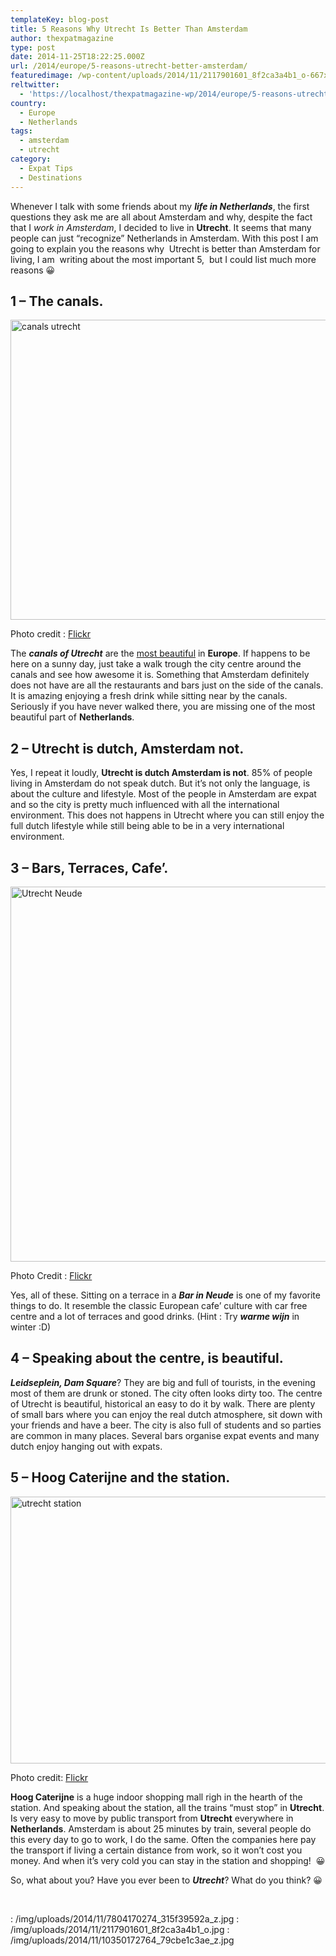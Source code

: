 ```yaml
---
templateKey: blog-post
title: 5 Reasons Why Utrecht Is Better Than Amsterdam
author: thexpatmagazine
type: post
date: 2014-11-25T18:22:25.000Z
url: /2014/europe/5-reasons-utrecht-better-amsterdam/
featuredimage: /wp-content/uploads/2014/11/2117901601_8f2ca3a4b1_o-667x500.jpg
reltwitter:
  - 'https://localhost/thexpatmagazine-wp/2014/europe/5-reasons-utrecht-better-amsterdam/?utm_source=ReviveOldPost&utm_medium=social&utm_campaign=ReviveOldPost'
country:
  - Europe
  - Netherlands
tags:
  - amsterdam
  - utrecht
category:
  - Expat Tips
  - Destinations
---
```


Whenever I talk with some friends about my _**life in Netherlands**_, the first questions they ask me are all about Amsterdam and why, despite the fact that I _work in Amsterdam_, I decided to live in **Utrecht**. It seems that many people can just &#8220;recognize&#8221; Netherlands in Amsterdam. With this post I am going to explain you the reasons why  Utrecht is better than Amsterdam for living, I am  writing about the most important 5,  but I could list much more reasons 😀<!--more-->

## 1 &#8211; The canals.

<img  src="/img/uploads/2014/11/7804170274_315f39592a_z.jpg" alt="canals utrecht" width="640" height="480" srcset="/img/uploads/2014/11/7804170274_315f39592a_z.jpg 640w, /img/uploads/2014/11/7804170274_315f39592a_z-300x225.jpg 300w" sizes="(max-width: 640px) 100vw, 640px" />

Photo credit : <a href="https://www.flickr.com/photos/cveira/7804170274/in/photolist-cTCpVU-efHaMP-9x86Hj-poqs1b-4ZUCmn-7yxu-htwFHx-bFfztL-7yAL-cstsJN-git3gd-f4vfma-ghShmC-bDGN9S-9x5d9V-aF7fB2-e76ULk-9DwG65-7WQUnm-7mQy9K-aPrzPV-cUtHR1-cUM4hs-efFcAo-8t8jrK-eqdEPB-HV4YD-58pCzX-9QaBBM-o8pBaZ-9EWTAu-hMLZQ9-heaivb-oc8SHc-cnk7Yo-nMUGHP-oNFEQT-efvEKG-4t1QAt-5vRoAR-5vRorx-S5GR-3RZeq-V87c-6aWGhB-S5GT-2oeC8-S5GS-S5wK-5jFcAR" target="_blank">Flickr</a>

The _**canals of Utrecht**_ are the <a href="https://oranjeflamingo.wordpress.com/2014/04/11/europes-most-beautiful-canals-are-in-utrecht/" target="_blank">most beautiful</a> in **Europe**. If happens to be here on a sunny day, just take a walk trough the city centre around the canals and see how awesome it is. Something that Amsterdam definitely does not have are all the restaurants and bars just on the side of the canals. It is amazing enjoying a fresh drink while sitting near by the canals. Seriously if you have never walked there, you are missing one of the most beautiful part of **Netherlands**.

## 2 &#8211; Utrecht is dutch, Amsterdam not.

Yes, I repeat it loudly, **Utrecht is dutch Amsterdam is not**. 85% of people living in Amsterdam do not speak dutch. But it&#8217;s not only the language, is about the culture and lifestyle. Most of the people in Amsterdam are expat and so the city is pretty much influenced with all the international environment. This does not happens in Utrecht where you can still enjoy the full dutch lifestyle while still being able to be in a very international environment.

## 3 &#8211; Bars, Terraces, Cafe&#8217;.

<img  src="/img/uploads/2014/11/2117901601_8f2ca3a4b1_o.jpg" alt="Utrecht Neude" width="800" height="600" srcset="/img/uploads/2014/11/2117901601_8f2ca3a4b1_o.jpg 800w, /img/uploads/2014/11/2117901601_8f2ca3a4b1_o-300x225.jpg 300w, /img/uploads/2014/11/2117901601_8f2ca3a4b1_o-768x576.jpg 768w, /img/uploads/2014/11/2117901601_8f2ca3a4b1_o-667x500.jpg 667w" sizes="(max-width: 800px) 100vw, 800px" />

Photo Credit : <a href="https://www.flickr.com/photos/anneliez/2117901601/in/photolist-7PH5m-7QjfD-4TrkEE-dNfiff-dNfoMQ-7XnqUF-c2hxVW-4hSkNL-71Ay1w-4AF9oC-9QSaMd-4e9NmR-3hNzd-j9J8Cq-3hNzm-3hNzv-h7fg88-5HosC-81iJdr-79hfbF-6VUoan-itcyeK-77vDoY-avap9P-gttbVr-ayofo1-81mPkS-81ivYK-4rxkxz-3hNz8-6Ytf-FHtx8-6J4wBS-2AK2mY-ayFvRd-3etmQ5-6Yv4-8Vm4Qj-6YtX-6YsM-77rHpF-6Ys2-EWAe4-6Yum-FHrLW-8Vm4Md-8Vi11a-8VhZAc-8Vm5aA-8Vm4US" target="_blank">Flickr</a>

Yes, all of these. Sitting on a terrace in a _**Bar in Neude**_ is one of my favorite things to do. It resemble the classic European cafe&#8217; culture with car free centre and a lot of terraces and good drinks. (Hint : Try **_warme wijn_** in winter :D)

## 4 &#8211; Speaking about the centre, is beautiful.

_**Leidseplein, Dam Square**_? They are big and full of tourists, in the evening most of them are drunk or stoned. The city often looks dirty too. The centre of Utrecht is beautiful, historical an easy to do it by walk. There are plenty of small bars where you can enjoy the real dutch atmosphere, sit down with your friends and have a beer. The city is also full of students and so parties are common in many places. Several bars organise expat events and many dutch enjoy hanging out with expats.

## 5 &#8211; Hoog Caterijne and the station.

<img  src="/img/uploads/2014/11/10350172764_79cbe1c3ae_z.jpg" alt="utrecht station" width="640" height="427" srcset="/img/uploads/2014/11/10350172764_79cbe1c3ae_z.jpg 640w, /img/uploads/2014/11/10350172764_79cbe1c3ae_z-300x200.jpg 300w" sizes="(max-width: 640px) 100vw, 640px" />

Photo credit: <a href="https://www.flickr.com/photos/16782093@N03/10350172764/in/photolist-2eMkfi-adTgSX-fKd4Np-fnsoHQ-fnspqb-i8fDwc-pCfGip-fndcFz-iukeWS-4MYA8z-asKa48-fjgZTA-pCfFCB-otoAB5-6d78zU-qire-gLBkLy-oxAR4a-oQ4Q2y-f6siu7-gLD43E-gLCVDb-fKd4Qz-f6shwh-eVYtmu-2iiS5h-fJkCNE-dRYpoG-eVM3LP-dRSNrR-dRSQhD-dRYrgf-gAq6dP-aL2ZLH-bkrMX6-aCY8iY-oQ535m-oN4ZxJ-5U87qc-oQ5o1U-fUHccX-4rgTP2-7GyrQm-bBni6u-f1JzVB-tw4Yi-dcP7Ao-5Rancv-ot8SwR-euSu8X" target="_blank">Flickr</a>

**Hoog Caterijne** is a huge indoor shopping mall righ in the hearth of the station. And speaking about the station, all the trains &#8220;must stop&#8221; in **Utrecht**. Is very easy to move by public transport from **Utrecht** everywhere in **Netherlands**. Amsterdam is about 25 minutes by train, several people do this every day to go to work, I do the same. Often the companies here pay the transport if living a certain distance from work, so it won&#8217;t cost you money. And when it&#8217;s very cold you can stay in the station and shopping!  😀

So, what about you? Have you ever been to _**Utrecht**_? What do you think? 😀

&nbsp;

: /img/uploads/2014/11/7804170274_315f39592a_z.jpg
: /img/uploads/2014/11/2117901601_8f2ca3a4b1_o.jpg
: /img/uploads/2014/11/10350172764_79cbe1c3ae_z.jpg
